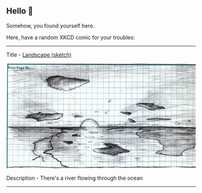 ## Hello 👀

Somehow, you found yourself here.

Here, have a random XKCD comic for your troubles:

-----------------------------------

Title - [Landscape (sketch)](https://xkcd.com/4)

![Landscape (sketch)](./random_comic.png)

Description - There's a river flowing through the ocean

-----------------------------------